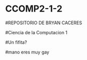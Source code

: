 # CCOMP2-1-2

#REPOSITORIO DE BRYAN CACERES

#Ciencia de la Computacion 1

#Un fifita?

#mano eres muy gay 
